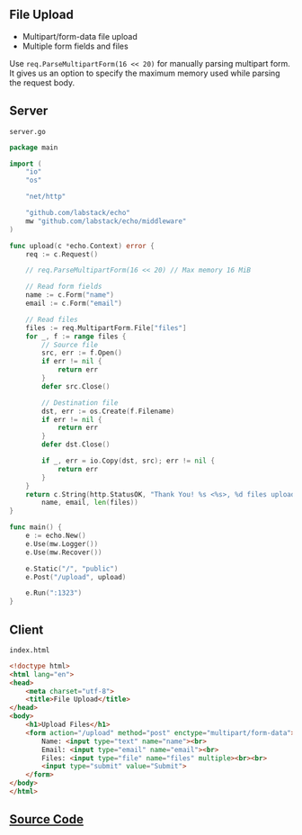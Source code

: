 ## File Upload

- Multipart/form-data file upload
- Multiple form fields and files

Use `req.ParseMultipartForm(16 << 20)` for manually parsing multipart form. It gives
us an option to specify the maximum memory used while parsing the request body. 

## Server

`server.go`

```go
package main

import (
	"io"
	"os"

	"net/http"

	"github.com/labstack/echo"
	mw "github.com/labstack/echo/middleware"
)

func upload(c *echo.Context) error {
	req := c.Request()

	// req.ParseMultipartForm(16 << 20) // Max memory 16 MiB

	// Read form fields
	name := c.Form("name")
	email := c.Form("email")

	// Read files
	files := req.MultipartForm.File["files"]
	for _, f := range files {
		// Source file
		src, err := f.Open()
		if err != nil {
			return err
		}
		defer src.Close()

		// Destination file
		dst, err := os.Create(f.Filename)
		if err != nil {
			return err
		}
		defer dst.Close()

		if _, err = io.Copy(dst, src); err != nil {
			return err
		}
	}
	return c.String(http.StatusOK, "Thank You! %s <%s>, %d files uploaded successfully.",
		name, email, len(files))
}

func main() {
	e := echo.New()
	e.Use(mw.Logger())
	e.Use(mw.Recover())

	e.Static("/", "public")
	e.Post("/upload", upload)

	e.Run(":1323")
}
```

## Client

`index.html`

```html
<!doctype html>
<html lang="en">
<head>
    <meta charset="utf-8">
    <title>File Upload</title>
</head>
<body>
    <h1>Upload Files</h1>
    <form action="/upload" method="post" enctype="multipart/form-data">
        Name: <input type="text" name="name"><br>
        Email: <input type="email" name="email"><br>
        Files: <input type="file" name="files" multiple><br><br>
        <input type="submit" value="Submit">
    </form>
</body>
</html>

```

## [Source Code](https://github.com/labstack/echo/blob/master/recipes/file-upload)
